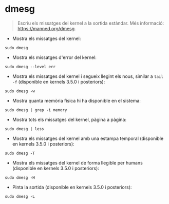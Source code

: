# dmesg

> Escriu els missatges del kernel a la sortida estàndar.
> Més informació: <https://manned.org/dmesg>.

- Mostra els missatges del kernel:

`sudo dmesg`

- Mostra els missatges d'error del kernel:

`sudo dmesg --level err`

- Mostra els missatges del kernel i segueix llegint els nous, similar a `tail -f` (disponible en kernels 3.5.0 i posteriors):

`sudo dmesg -w`

- Mostra quanta memòria física hi ha disponible en el sistema:

`sudo dmesg | grep -i memory`

- Mostra tots els missatges del kernel, pàgina a pàgina:

`sudo dmesg | less`

- Mostra els missatges del kernel amb una estampa temporal (disponible en kernels 3.5.0 i posteriors):

`sudo dmesg -T`

- Mostra els missatges del kernel de forma llegible per humans (disponible en kernels 3.5.0 i posteriors):

`sudo dmesg -H`

- Pinta la sortida (disponible en kernels 3.5.0 i posteriors):

`sudo dmesg -L`
